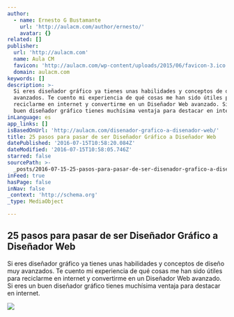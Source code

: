 ```yaml
---
author:
  - name: Ernesto G Bustamante
    url: 'http://aulacm.com/author/ernesto/'
    avatar: {}
related: []
publisher:
  url: 'http://aulacm.com'
  name: Aula CM
  favicon: 'http://aulacm.com/wp-content/uploads/2015/06/favicon-3.ico'
  domain: aulacm.com
keywords: []
description: >-
  Si eres diseñador gráfico ya tienes unas habilidades y conceptos de diseño muy
  avanzados. Te cuento mi experiencia de qué cosas me han sido útiles para
  reciclarme en internet y convertirme en un Diseñador Web avanzado. Si eres un
  buen diseñador gráfico tienes muchísima ventaja para destacar en internet.
inLanguage: es
app_links: []
isBasedOnUrl: 'http://aulacm.com/disenador-grafico-a-disenador-web/'
title: 25 pasos para pasar de ser Diseñador Gráfico a Diseñador Web
datePublished: '2016-07-15T10:58:20.084Z'
dateModified: '2016-07-15T10:58:05.746Z'
starred: false
sourcePath: >-
  _posts/2016-07-15-25-pasos-para-pasar-de-ser-disenador-grafico-a-disenador-web.md
inFeed: true
hasPage: false
inNav: false
_context: 'http://schema.org'
_type: MediaObject

---
```

<article style=""><h1>25 pasos para pasar de ser Diseñador Gráfico a Diseñador Web</h1><p>Si eres diseñador gráfico ya tienes unas habilidades y conceptos de diseño muy avanzados. Te cuento mi experiencia de qué cosas me han sido útiles para reciclarme en internet y convertirme en un Diseñador Web avanzado. Si eres un buen diseñador gráfico tienes muchísima ventaja para destacar en internet.</p><img src="http://aulacm.com/wp-content/uploads/2016/06/como-ser-disenador-web.png" /></article>